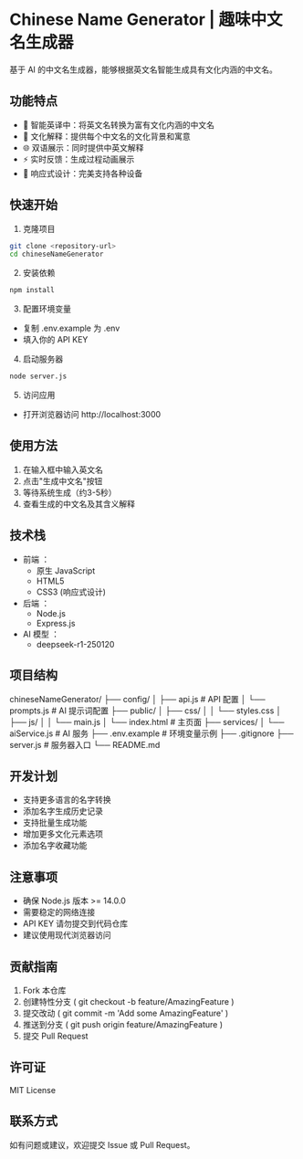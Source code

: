 # Chinese Name Generator | 趣味中文名生成器

基于 AI 的中文名生成器，能够根据英文名智能生成具有文化内涵的中文名。

## 功能特点

- 🎯 智能英译中：将英文名转换为富有文化内涵的中文名
- 📝 文化解释：提供每个中文名的文化背景和寓意
- 🌐 双语展示：同时提供中英文解释
- ⚡ 实时反馈：生成过程动画展示
- 📱 响应式设计：完美支持各种设备

## 快速开始

1. 克隆项目
```bash
git clone <repository-url>
cd chineseNameGenerator
```

2. 安装依赖
```bash
npm install
```
3. 配置环境变量
- 复制 .env.example 为 .env
- 填入你的 API KEY

4. 启动服务器
```bash
node server.js
```

5. 访问应用
- 打开浏览器访问 http://localhost:3000

## 使用方法
1. 在输入框中输入英文名
2. 点击"生成中文名"按钮
3. 等待系统生成（约3-5秒）
4. 查看生成的中文名及其含义解释

## 技术栈
- 前端 ：
  - 原生 JavaScript
  - HTML5
  - CSS3 (响应式设计)
- 后端 ：
  - Node.js
  - Express.js
- AI 模型 ：
  - deepseek-r1-250120

## 项目结构
chineseNameGenerator/
├── config/
│   ├── api.js         # API 配置
│   └── prompts.js     # AI 提示词配置
├── public/
│   ├── css/
│   │   └── styles.css
│   ├── js/
│   │   └── main.js
│   └── index.html     # 主页面
├── services/
│   └── aiService.js   # AI 服务
├── .env.example       # 环境变量示例
├── .gitignore
├── server.js          # 服务器入口
└── README.md

## 开发计划
- 支持更多语言的名字转换
- 添加名字生成历史记录
- 支持批量生成功能
- 增加更多文化元素选项
- 添加名字收藏功能

## 注意事项
- 确保 Node.js 版本 >= 14.0.0
- 需要稳定的网络连接
- API KEY 请勿提交到代码仓库
- 建议使用现代浏览器访问
## 贡献指南
1. Fork 本仓库
2. 创建特性分支 ( git checkout -b feature/AmazingFeature )
3. 提交改动 ( git commit -m 'Add some AmazingFeature' )
4. 推送到分支 ( git push origin feature/AmazingFeature )
5. 提交 Pull Request
## 许可证
MIT License

## 联系方式
如有问题或建议，欢迎提交 Issue 或 Pull Request。